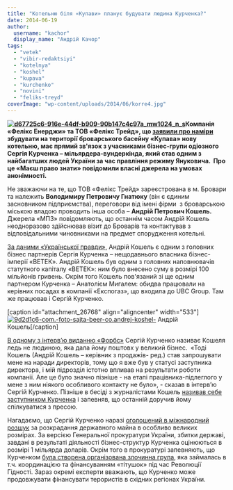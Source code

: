 ```yaml
---
title: "Котельню біля «Купави» планує будувати людина Курченка?"
date: 2014-06-19
author: 
  username: "kachor"
  display_name: "Андрій Качор"
tags: 
  - "vetek"
  - "vibir-redaktsiyi"
  - "kotelnya"
  - "koshel"
  - "kupava"
  - "kurchenko"
  - "novini"
  - "feliks-treyd"
coverImage: "wp-content/uploads/2014/06/korre4.jpg"
---
```


**[![d67725c6-916e-44df-b909-90b147c4c97a_mw1024_n_s](https://mpz.brovary.org/wp-content/uploads/2014/06/d67725c6-916e-44df-b909-90b147c4c97a_mw1024_n_s.jpg)](https://mpz.brovary.org/wp-content/uploads/2014/06/d67725c6-916e-44df-b909-90b147c4c97a_mw1024_n_s.jpg)Компанія «Фелікс Енерджи» та ТОВ «Фелікс Трейд», що [заявили про наміри](https://mpz.brovary.org/kupavu-ta-brovarsku-rayonnu-likarnyu-hochut-opalyuvati-drovami/) збудувати на території броварського басейну «Купава» нову котельню, має прямий зв'язок з учасниками бізнес-групи одіозного Сергія Курченка – мільярдера-вундеркінда, який став одним з найбагатших людей України за час правління режиму Януковича.  Про це «Маєш право знати» повідомили власні джерела на умовах анонімності.**

Не зважаючи на те, що ТОВ «Фелікс Трейд» зареєстрована в м. Бровари та належить **Володимиру Петровичу Гнатюку** (він є єдиним засновником підприємства), переговори від імені фірми  з броварською міською владою проводить інша особа – **Андрій Петрович Кошель.** Джерела «МПЗ» повідомляють, що останнім часом Андрій Кошель неодноразово здійснював візит до Броварів та контактував з відповідальними чиновниками на предмет спорудження котельні.

[За даними «Української правди»](http://www.pravda.com.ua/articles/2013/03/12/6985342/), Андрій Кошель є одним з головних бізнес партнерів Сергія Курченка – нещодавнього власника бізнес-імперії «ВЕТЕК». Андрій Кошель був одним з головних наповнювачів статутного капіталу «ВЕТЕК»: ним було внесено суму в розмірі 100 мільйонів гривень. Окрім того Кошель пов'язаний зі ще одним партнером Курченка – Анатолієм Мигалем: обидва працювали на керівних посадах в компанії «Експогаз», що входила до UBC Group. Там же працював і Сергій Курченко.

\[caption id="attachment\_26768" align="aligncenter" width="533"\][![9d2d1c6-com.-foto-sajta-beer-co.andrej-koshel-](https://mpz.brovary.org/wp-content/uploads/2014/06/9d2d1c6-com.-foto-sajta-beer-co.andrej-koshel-.jpg)](https://mpz.brovary.org/wp-content/uploads/2014/06/9d2d1c6-com.-foto-sajta-beer-co.andrej-koshel-.jpg) Андрій Кошель\[/caption\]

[В одному з інтерв’ю виданню «Форбс»](http://tyzhden.ua/News/83360) Сергій Курченко називає Кошеля ледь не людиною, яка дала йому поштовх у великий бізнес.  «Тоді Кошель (Андрій Кошель – керівник з продажів- ред.) став запрошувати мене на наради директорів, тому що я вже був у статусі заступника директора, і мій підрозділ істотно впливав на результати роботи компанії. Але це було значно пізніше - на етапі працівника-підлеглого у мене з ним ніякого особливого контакту не було», - сказав в інтерв’ю Сергій Курченко. Пізніше в бесіді з журналістами Кошель [називав себе заступником Курченка](http://forbes.ua/magazine/forbes/1357212-zakadrovaya-politika) і запевняв, що останній доручив йому спілкуватися з пресою.

Нагадаємо, що Сергій Курченко наразі [оголошений в міжнародний розшук](http://news.liga.net/ua/news/politics/1471554-kurchenko_ogolosheniy_u_m_zhnarodniy_rozshuk_genprokuratura.htm) за розкрадання державного майна в особливо великих розмірах. За версією Генеральної прокуратури України, збитки державі, завдані в результаті діяльності бізнес-структур Курченка оцінюються в розмірі 1 мільярда доларів. Окрім того в прокуратурі запевняють, що Курченком [була створена організована злочинна група](http://tsn.ua/politika/zlochinna-organizaciya-kurchenka-finansuvala-titushok-gpu-341558.html), яка займалась в т.ч. координацією та фінансуванням «тітушок» під час Революції Гідності. Зараз окремі експерти вважають, що Курченко може продовжувати фінансувати терористів в східних регіонах України.
